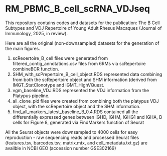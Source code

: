 # RM_PBMC_B_cell_scRNA_VDJseq
This repository contains codes and datasets for the publication: The B Cell Subtypes and VDJ Repertoire of Young Adult Rhesus Macaques (Journal of Immunology, 2025, in review).

Here are all the original (non-downsampled) datasets for the generation of the main figures. 
1. scReoertoire_B_cell files were generated from filtered_contig_annotations.csv files from 6RMs via scRepertoire combineBCR function.
2. SHM_with_scPrepertoire_B_cell_object.RDS represented data combining from both the scRepertoire object and SHM information (derived from IMGT_StatClonotype and IGMT_HighVQuest. 
3. vgm_baseline_VDJ.RDS represented the VDJ information from the Platypus pipeline.
4. all_clone_pid files were created from combining both the platypus VDJ object, with the scRepertoire object and the SHM information. 
5. find_all_markers_latest_baseline_B_0.4.RDS contained all the differentially expressed genes between IGHD, IGHM, IGHG1 and IGHA, B cells for Figure 8, generated via FindMarkers function of Seurat

All the Seurat objects were downsampled to 4000 cells for easy reproduction - raw sequencing reads and processed Seurat files (features.tsv, barcodes.tsv, matrix.mtx, and cell_metadata.txt.gz) are availble in NCBI GEO (accession number GSE302169)
